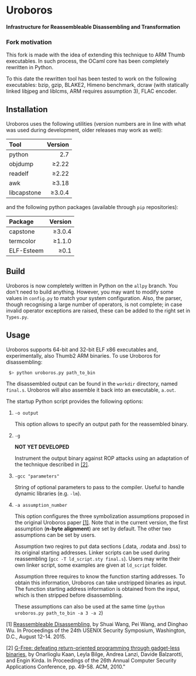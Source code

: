 # Uroboros
#### Infrastructure for Reassembleable Disassembling and Transformation

### Fork motivation

This fork is made with the idea of extending this technique to ARM Thumb executables. In such process, the OCaml core has been completely rewritten in Python.

To this date the rewritten tool has been tested to work on the following executables: bzip, gzip, BLAKE2, Himeno benchmark, dcraw (with statically linked libjpeg and liblcms, ARM requires assumption 3), FLAC encoder.

## Installation

Uroboros uses the following utilities (version numbers are in line with what was used during development, older releases may work as well):

| Tool        | Version |
|:------------|--------:|
| python      | 2.7     |
| objdump     | ≥2.22   |
| readelf     | ≥2.22   |
| awk         | ≥3.18   |
| libcapstone | ≥3.0.4  |

and the following python packages (available through `pip` repositories):

| Package     | Version |
|:------------|--------:|
| capstone    | ≥3.0.4  |
| termcolor   | ≥1.1.0  |
| ELF-Esteem  | ≥0.1    |

## Build

Uroboros is now completely written in Python on the `allpy` branch. You don't need to build anything. However, you may want to modify some values in `config.py` to match your system configuration. Also, the parser, though recognising a large number of operators, is not complete; in case invalid operator exceptions are raised, these can be added to the right set in `Types.py`.

## Usage

Uroboros supports 64-bit and 32-bit ELF x86 executables and, experimentally, also Thumb2 ARM binaries.
To use Uroboros for disassembling:

```bash
 $> python uroboros.py path_to_bin
```

The disassembled output can be found in the `workdir` directory, named `final.s`. Uroboros will also assemble it back into an executable, `a.out`.

The startup Python script provides the following options:

1. `-o output`

    This option allows to specify an output path for the reassembled binary.

2. `-g`

    **NOT YET DEVELOPED**

    Instrument the output binary against ROP attacks using an adaptation of the technique described in [\[2\]](#gfree).

3. `-gcc "parameters"`

    String of optional parameters to pass to the compiler. Useful to handle dynamic libraries (e.g. `-lm`).

4. `-a assumption_number`

    This option configures the three symbolization assumptions proposed in
    the original Uroboros paper [\[1\]](#uroboros). Note that in the current version, the
    first assumption (**n-byte alignment**) are set by default. The other
    two assumptions can be set by users.

    Assumption two reqires to put data sections (.data, .rodata and .bss)
    to its original starting addresses. Linker scripts can be used during
    reassembling (`gcc -T ld_script.sty final.s`). Users may write their
    own linker script, some examples are given at `ld_script` folder.

    Assumption three requires to know the function starting addresses. To
    obtain this information, Uroboros can take unstripped binaries
    as input. The function starting address information is obtained from
    the input, which is then stripped before disassembling.

    These assumptions can also be used at the same time (`python uroboros.py path_to_bin -a 3 -a 2`)


<a name="uroboros">[1]</a> [Reassembleable Disassembling](https://www.usenix.org/conference/usenixsecurity15/technical-sessions/presentation/wang-shuai), by Shuai Wang, Pei Wang, and Dinghao Wu. In Proceedings of the 24th USENIX Security Symposium, Washington, D.C., August 12-14. 2015.

<a name="gfree">[2]</a> [G-Free: defeating return-oriented programming through gadget-less binaries](https://doi.org/10.1145/1920261.1920269), by Onarlioglu Kaan, Leyla Bilge, Andrea Lanzi, Davide Balzarotti, and Engin Kirda. In Proceedings of the 26th Annual Computer Security Applications Conference, pp. 49-58. ACM, 2010."
